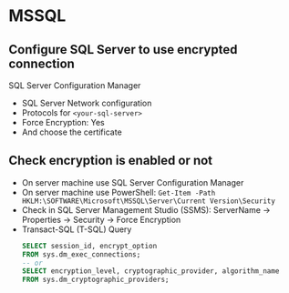 # MSSQL

## Configure SQL Server to use encrypted connection
SQL Server Configuration Manager
- SQL Server Network configuration
- Protocols for `<your-sql-server>`
- Force Encryption: Yes
- And choose the certificate

## Check encryption is enabled or not
- On server machine use SQL Server Configuration Manager
- On server machine use PowerShell:
  `Get-Item -Path HKLM:\SOFTWARE\Microsoft\MSSQL\Server\Current Version\Security`
- Check in SQL Server Management Studio (SSMS):
  ServerName -> Properties -> Security -> Force Encryption
- Transact-SQL (T-SQL) Query
  ```sql
  SELECT session_id, encrypt_option
  FROM sys.dm_exec_connections;
  -- or
  SELECT encryption_level, cryptographic_provider, algorithm_name
  FROM sys.dm_cryptographic_providers;
  ```
